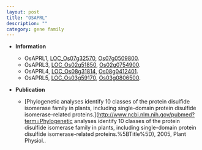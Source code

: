 ```yaml
---
layout: post
title: "OSAPRL"
description: ""
category: gene family
---
```


* **Information**  
    + OsAPRL1, [LOC_Os07g32570](http://rice.plantbiology.msu.edu/cgi-bin/ORF_infopage.cgi?orf=LOC_Os07g32570), [Os07g0509800](http://rapdb.dna.affrc.go.jp/viewer/gbrowse_details/irgsp1?name=Os07g0509800).
    + OsAPRL3, [LOC_Os02g51850](http://rice.plantbiology.msu.edu/cgi-bin/ORF_infopage.cgi?orf=LOC_Os02g51850), [Os02g0754900](http://rapdb.dna.affrc.go.jp/viewer/gbrowse_details/irgsp1?name=Os02g0754900).
    + OsAPRL4, [LOC_Os08g31814](http://rice.plantbiology.msu.edu/cgi-bin/ORF_infopage.cgi?orf=LOC_Os08g31814), [Os08g0412401](http://rapdb.dna.affrc.go.jp/viewer/gbrowse_details/irgsp1?name=Os08g0412401).
    + OsAPRL5, [LOC_Os03g59170](http://rice.plantbiology.msu.edu/cgi-bin/ORF_infopage.cgi?orf=LOC_Os03g59170), [Os03g0806500](http://rapdb.dna.affrc.go.jp/viewer/gbrowse_details/irgsp1?name=Os03g0806500).

* **Publication**  
    + [Phylogenetic analyses identify 10 classes of the protein disulfide isomerase family in plants, including single-domain protein disulfide isomerase-related proteins.](http://www.ncbi.nlm.nih.gov/pubmed?term=Phylogenetic analyses identify 10 classes of the protein disulfide isomerase family in plants, including single-domain protein disulfide isomerase-related proteins.%5BTitle%5D), 2005, Plant Physiol..



